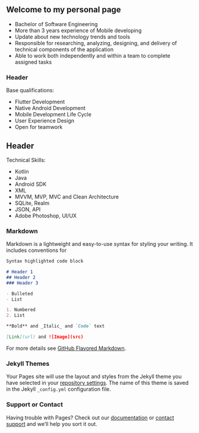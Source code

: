 ## Welcome to my personal page
- Bachelor of Software Engineering
- More than 3 years experience of Mobile developing
- Update about new technology trends and tools
- Responsible for researching, analyzing, designing, and delivery of technical components of the application
- Able to work both independently and within a team to complete assigned tasks

### Header
Base qualifications:
- Flutter Development
- Native Android Development
- Mobile Development Life Cycle
- User Experience Design
- Open for teamwork

## Header
Technical Skills:
- Kotlin
- Java
- Android SDK
- XML
- MVVM, MVP, MVC and Clean Architecture
- SQLite, Realm
- JSON, API
- Adobe Photoshop, UI/UX 


### Markdown

Markdown is a lightweight and easy-to-use syntax for styling your writing. It includes conventions for

```markdown
Syntax highlighted code block

# Header 1
## Header 2
### Header 3

- Bulleted
- List

1. Numbered
2. List

**Bold** and _Italic_ and `Code` text

[Link](url) and ![Image](src)
```

For more details see [GitHub Flavored Markdown](https://guides.github.com/features/mastering-markdown/).

### Jekyll Themes

Your Pages site will use the layout and styles from the Jekyll theme you have selected in your [repository settings](https://github.com/dranoer/cv/settings). The name of this theme is saved in the Jekyll `_config.yml` configuration file.

### Support or Contact

Having trouble with Pages? Check out our [documentation](https://help.github.com/categories/github-pages-basics/) or [contact support](https://github.com/contact) and we’ll help you sort it out.
